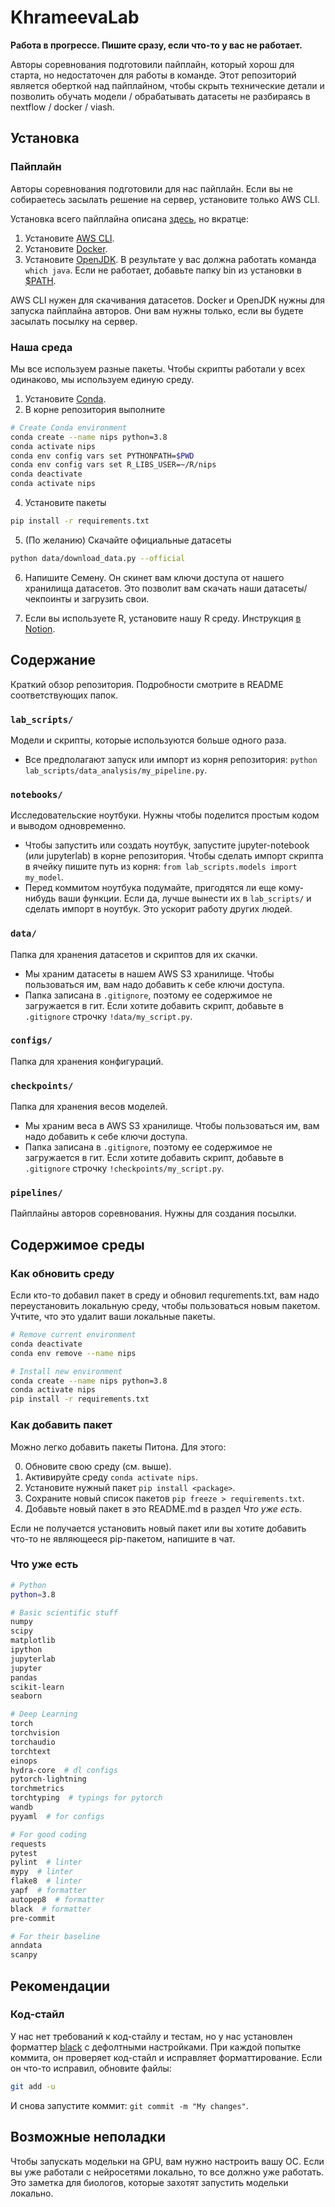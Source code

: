 # KhrameevaLab
**Работа в прогрессе. Пишите сразу, если что-то у вас не работает.**

Авторы соревнования подготовили пайплайн, который хорош для старта, но недостаточен для работы в команде. Этот репозиторий является оберткой над пайплайном, чтобы скрыть технические детали и позволить обучать модели / обрабатывать датасеты не разбираясь в nextflow / docker / viash.

## Установка
### Пайплайн
Авторы соревнования подготовили для нас пайплайн. Если вы не собираетесь засылать решение на сервер, установите только AWS CLI.

Установка всего пайплайна описана [здесь](https://openproblems.bio/neurips_docs/submission/quickstart/), но вкратце:
1) Установите [AWS CLI](https://docs.aws.amazon.com/cli/latest/userguide/install-cliv2-linux.html#cliv2-linux-install).
2) Установите [Docker](https://docs.docker.com/get-docker/).
3) Установите [OpenJDK](https://adoptopenjdk.net/?variant=openjdk11&jvmVariant=hotspot). В результате у вас должна работать команда `which java`. Если не работает, добавьте папку bin из установки в [$PATH](https://losst.ru/peremennaya-path-v-linux).

AWS CLI нужен для скачивания датасетов. Docker и OpenJDK нужны для запуска пайплайна авторов. Они вам нужны только, если вы будете засылать посылку на сервер.

### Наша среда
Мы все используем разные пакеты. Чтобы скрипты работали у всех одинаково, мы используем единую среду.
1) Установите [Conda](https://docs.conda.io/en/latest/miniconda.html).
2) В корне репозитория выполните
```bash
# Create Conda environment
conda create --name nips python=3.8
conda activate nips
conda env config vars set PYTHONPATH=$PWD
conda env config vars set R_LIBS_USER=~/R/nips
conda deactivate
conda activate nips
```
4) Установите пакеты
```bash
pip install -r requirements.txt
```
5) (По желанию) Скачайте официальные датасеты
```bash
python data/download_data.py --official
```
6) Напишите Семену. Он скинет вам ключи доступа от нашего хранилища датасетов. Это позволит вам скачать наши датасеты/чекпоинты и загрузить свои.

7) Если вы используете R, установите нашу R среду. Инструкция [в Notion](https://www.notion.so/R-work-in-progress-b3fd6b10d895483f979306fbff4900b0).

## Содержание
Краткий обзор репозитория. Подробности смотрите в README соответствующих папок.
### `lab_scripts/`
Модели и скрипты, которые используются больше одного раза. 
- Все предполагают запуск или импорт из корня репозитория: `python lab_scripts/data_analysis/my_pipeline.py`.
### `notebooks/`
Исследовательские ноутбуки. Нужны чтобы поделится простым кодом и выводом одновременно. 
- Чтобы запустить или создать ноутбук, запустите jupyter-notebook (или jupyterlab) в корне репозитория. Чтобы сделать импорт скрипта в ячейку пишите путь из корня: `from lab_scripts.models import my_model`.
- Перед коммитом ноутбука подумайте, пригодятся ли еще кому-нибудь ваши функции. Если да, лучше вынести их в `lab_scripts/` и сделать импорт в ноутбук. Это ускорит работу других людей. 
### `data/`
Папка для хранения датасетов и скриптов для их скачки.
- Мы храним датасеты в нашем AWS S3 хранилище. Чтобы пользоваться им, вам надо добавить к себе ключи доступа.
- Папка записана в `.gitignore`, поэтому ее содержимое не загружается в гит. Если хотите добавить скрипт, добавьте в `.gitignore` строчку `!data/my_script.py`.
### `configs/`
Папка для хранения конфигураций.
### `checkpoints/`
Папка для хранения весов моделей.
- Мы храним веса в AWS S3 хранилище. Чтобы пользоваться им, вам надо добавить к себе ключи доступа.
- Папка записана в `.gitignore`, поэтому ее содержимое не загружается в гит. Если хотите добавить скрипт, добавьте в `.gitignore` строчку `!checkpoints/my_script.py`.
### `pipelines/`
Пайплайны авторов соревнования. Нужны для создания посылки.

## Содержимое среды
### Как обновить среду
Если кто-то добавил пакет в среду и обновил requrements.txt, вам надо переустановить локальную среду, чтобы пользоваться новым пакетом. Учтите, что это удалит ваши локальные пакеты.
```bash
# Remove current environment
conda deactivate
conda env remove --name nips

# Install new environment
conda create --name nips python=3.8
conda activate nips
pip install -r requirements.txt
```

### Как добавить пакет
Можно легко добавить пакеты Питона. Для этого: 

0) Обновите свою среду (см. выше).
1) Активируйте среду `conda activate nips`.
2) Установите нужный пакет `pip install <package>`.
3) Сохраните новый список пакетов `pip freeze > requirements.txt`.
4) Добавьте новый пакет в это README.md в раздел *Что уже есть*.

Если не получается установить новый пакет или вы хотите добавить что-то не являющееся pip-пакетом, напишите в чат.

### Что уже есть
```bash
# Python
python=3.8

# Basic scientific stuff
numpy
scipy
matplotlib
ipython
jupyterlab 
jupyter
pandas
scikit-learn
seaborn

# Deep Learning
torch
torchvision
torchaudio
torchtext
einops
hydra-core  # dl configs 
pytorch-lightning
torchmetrics
torchtyping  # typings for pytorch
wandb
pyyaml  # for configs

# For good coding
requests
pytest
pylint  # linter
mypy  # linter
flake8  # linter
yapf  # formatter
autopep8  # formatter
black  # formatter
pre-commit

# For their baseline
anndata 
scanpy
```
## Рекомендации
### Код-стайл
У нас нет требований к код-стайлу и тестам, но у нас установлен форматтер [black](https://github.com/psf/black) с дефолтными настройками. При каждой попытке коммита, он проверяет код-стайл и исправляет форматтирование. Если он что-то исправил, обновите файлы: 
```bash
git add -u
```
И снова запустите коммит: `git commit -m "My changes"`.

## Возможные неполадки
Чтобы запускать модельки на GPU, вам нужно настроить вашу ОС. Если вы уже работали с нейросетями локально, то все должно уже работать. Это заметка для биологов, которые захотят запустить модельки локально.

